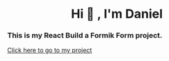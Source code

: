 <h1 align="center">Hi 👋 , I'm Daniel</h1>
<h3>This is my React Build a Formik Form project.</h3>
<a href="https://iamfear.github.io/build-a-formik-form/">Click here to go to my project</a>
